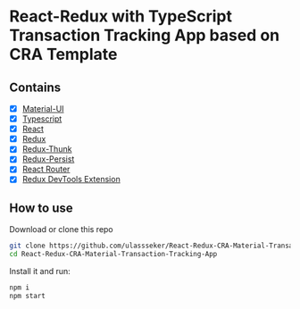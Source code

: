 # React-Redux with TypeScript Transaction Tracking App based on CRA Template

## Contains

-   [x] [Material-UI](https://github.com/mui-org/material-ui)
-   [x] [Typescript](https://www.typescriptlang.org/)
-   [x] [React](https://facebook.github.io/react/)
-   [x] [Redux](https://github.com/reactjs/redux)
-   [x] [Redux-Thunk](https://github.com/gaearon/redux-thunk)
-   [x] [Redux-Persist](https://github.com/rt2zz/redux-persist)
-   [x] [React Router](https://github.com/ReactTraining/react-router)
-   [x] [Redux DevTools Extension](https://github.com/zalmoxisus/redux-devtools-extension)

## How to use

Download or clone this repo

```bash
git clone https://github.com/ulassseker/React-Redux-CRA-Material-Transaction-Tracking-App.git
cd React-Redux-CRA-Material-Transaction-Tracking-App
```
Install it and run:

```bash
npm i
npm start
```